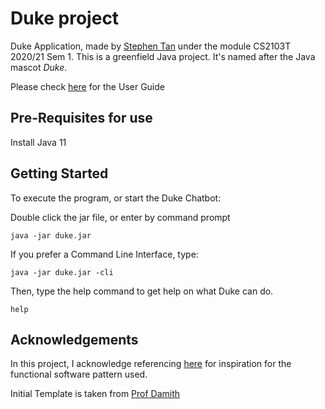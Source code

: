 # Duke project 
Duke Application, made by [Stephen Tan](https://www.linkedin.com/in/stephen-tan-hin-khai/) under 
the module CS2103T 2020/21 Sem 1.
This is  a greenfield Java project. It's named after the Java mascot _Duke_. 

Please check [here](docs/README.md) for the User Guide

## Pre-Requisites for use
Install Java 11
## Getting Started
To execute the program, or start the Duke Chatbot: 

Double click the jar file, or enter by command prompt 
```
java -jar duke.jar
```
If you prefer a Command Line Interface, type: 
```
java -jar duke.jar -cli 
```
Then, type the help command to get help on what Duke can do.
```
help
```

## Acknowledgements
In this project, I acknowledge referencing [here](https://github.com/JoeyChenSmart/ip)
for inspiration for the functional software pattern used.

Initial Template is taken from [Prof Damith](https://github.com/damithc)